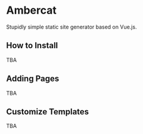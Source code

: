 # Ambercat

Stupidly simple static site generator based on Vue.js.

## How to Install

TBA

## Adding Pages

TBA

## Customize Templates

TBA
